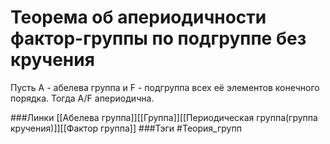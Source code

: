 # Теорема об апериодичности фактор-группы по подгруппе без кручения
Пусть A - абелева группа и F - подгруппа всех её элементов конечного порядка. Тогда A/F апериодична.

###Линки [[Абелева группа]][[Группа]][[Периодическая группа(группа кручения)]][[Фактор группа]]
###Тэги 
 #Теория_групп 